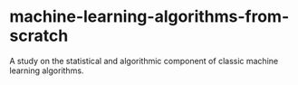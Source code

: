 # machine-learning-algorithms-from-scratch
A study on the statistical and algorithmic component of classic machine learning algorithms.
